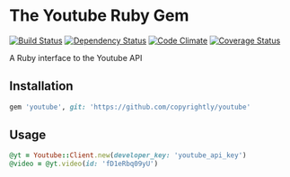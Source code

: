 # The Youtube Ruby Gem

[![Build Status](https://travis-ci.org/copyrightly/youtube.png?branch=master)](https://travis-ci.org/copyrightly/youtube)
[![Dependency Status](https://gemnasium.com/copyrightly/youtube.png)](https://gemnasium.com/copyrightly/youtube)
[![Code Climate](https://codeclimate.com/github/copyrightly/youtube.png)](https://codeclimate.com/github/copyrightly/youtube)
[![Coverage Status](https://coveralls.io/repos/copyrightly/youtube/badge.png?branch=master)](https://coveralls.io/r/copyrightly/youtube)

A Ruby interface to the Youtube API

## Installation

```ruby
gem 'youtube', git: 'https://github.com/copyrightly/youtube'
```

## Usage

```ruby
@yt = Youtube::Client.new(developer_key: 'youtube_api_key')
@video = @yt.video(id: 'fD1eRbq09yU')
```

